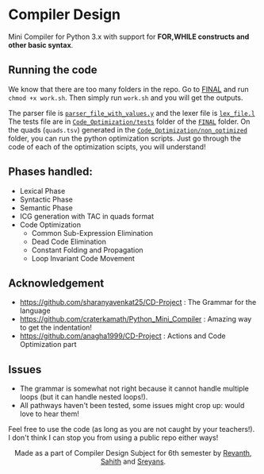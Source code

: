 # Compiler Design

Mini Compiler for Python 3.x with support for **FOR,WHILE constructs and other basic syntax**.

## Running the code

We know that there are too many folders in the repo. Go to [FINAL](https://github.com/sreyansb/Compiler_Design/tree/master/FINAL) and run `chmod +x work.sh`. Then simply run `work.sh` and you will get the outputs.

The parser file is [`parser_file_with_values.y`](https://github.com/sreyansb/Python_Mini_Compiler/blob/master/FINAL/parser_file_with_value.y) and the lexer file is [`lex_file.l`](https://github.com/sreyansb/Python_Mini_Compiler/blob/master/FINAL/lex_file.l)
The tests file are in [`Code_Optimization/tests`](https://github.com/sreyansb/Python_Mini_Compiler/tree/master/FINAL/Code_Optimization/tests) folder of the [`FINAL`](https://github.com/sreyansb/Compiler_Design/tree/master/FINAL) folder.
On the quads (`quads.tsv`) generated in the [`Code_Optimization/non_optimized`](https://github.com/sreyansb/Python_Mini_Compiler/tree/master/FINAL/Code_Optimization/non_optimized) folder, you can run the python optimization scripts. Just go through the code of each of the optimization scipts, you will understand!

## Phases handled:
* Lexical Phase
* Syntactic Phase
* Semantic Phase
* ICG generation with TAC in quads format
* Code Optimization
  * Common Sub-Expression Elimination
  * Dead Code Elimination
  * Constant Folding and Propagation
  * Loop Invariant Code Movement

## Acknowledgement
* https://github.com/sharanyavenkat25/CD-Project : The Grammar for the language
* https://github.com/craterkamath/Python_Mini_Compiler : Amazing way to get the indentation!
* https://github.com/anagha1999/CD-Project : Actions and Code Optimization part

## Issues
* The grammar is somewhat not right because it cannot handle multiple loops (but it can handle nested loops!).
* All pathways haven't been tested, some issues might crop up: would love to hear them!

Feel free to use the code (as long as you are not caught by your teachers!). I don't think I can stop you from using a public repo either ways!

<div align="center">

Made as a part of Compiler Design Subject for 6th semester by [Revanth](https://github.com/RevanthBabuPN), [Sahith](https://github.com/Sahith02) and [Sreyans](https://github.com/sreyansb).

 </div>
